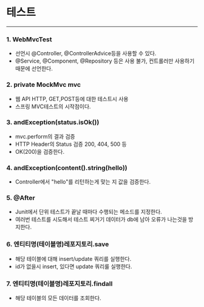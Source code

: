 # 테스트

---
### 1. WebMvcTest
 - 선언시 @Controller, @ControllerAdvice등을 사용할 수 있다.
 - @Service, @Component, @Repository 등은 사용 불가, 컨트롤러만 사용하기 때문에 선언한다.

### 2. private MockMvc mvc
 - 웹 API HTTP, GET,POST등에 대한 테스트시 사용
 - 스프링 MVC테스트의 시작점이다.

### 3. andException(status.isOk())
 - mvc.perform의 결과 검증
 - HTTP Header의 Status 검증 200, 404, 500 등
 - OK(200)을 검증한다.

### 4. andException(content().string(hello))
 - Controller에서 "hello"를 리턴하는게 맞는 지 값을 검증한다.

### 5. @After
 - Junit에서 단위 테스트가 끝날 때마다 수행되는 메소드를 지정한다.
 - 여러번 테스트를 시도해서 테스트 찌거기 데이터가 db에 남아 오류가 나는것을 방지한다.

### 6. 엔티티명(테이블명)레포지토리.save 
 - 해당 테이블에 대해 insert/update 쿼리를 실행한다.
 - id가 없을시 insert, 있다면 update 쿼리룰 실행한다.

### 7. 엔티티명(테이블명)레포지토리.findall
 - 해당 테이블의 모든 데이터를 조회한다.
